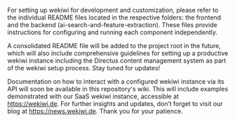 For setting up wekiwi for development and customization, please refer to the individual README files located in the respective folders: the frontend and the backend (ai-search-and-feature-extraction). These files provide instructions for configuring and running each component independently.

A consolidated README file will be added to the project root in the future, which will also include comprehensive guidelines for setting up a productive wekiwi instance including the Directus content management system as part of the wekiwi setup process. Stay tuned for updates!

Documentation on how to interact with a configured wekiwi instance via its API will soon be available in this repository's wiki. This will include examples demonstrated with our SaaS wekiwi instance, accessible at https://wekiwi.de. For further insights and updates, don’t forget to visit our blog at https://news.wekiwi.de.
Thank you for your patience.